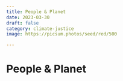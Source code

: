 ```yaml
---
title: People & Planet
date: 2023-03-30
draft: false
category: climate-justice
image: https://picsum.photos/seed/red/500

---
```

# People & Planet
